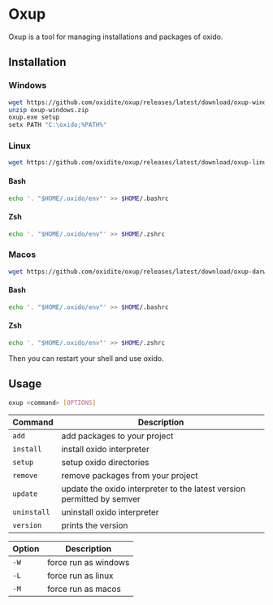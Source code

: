 # Oxup

Oxup is a tool for managing installations and packages of oxido.

## Installation

### Windows

```sh
wget https://github.com/oxidite/oxup/releases/latest/download/oxup-windows.zip
unzip oxup-windows.zip
oxup.exe setup
setx PATH "C:\oxido;%PATH%"
```

### Linux

```bash
wget https://github.com/oxidite/oxup/releases/latest/download/oxup-linux.tar.gz && tar -xf oxup-linux.tar.gz && ./oxup setup && rm -rf oxup-linux.tar.gz
```
#### Bash
```bash
echo '. "$HOME/.oxido/env"' >> $HOME/.bashrc
```

#### Zsh
```zsh
echo '. "$HOME/.oxido/env"' >> $HOME/.zshrc
```

### Macos

```bash
wget https://github.com/oxidite/oxup/releases/latest/download/oxup-darwin.zip && unzip oxup-darwin.zip && ./oxup setup && rm -rf oxup-darwin.zip
```
#### Bash
```bash
echo '. "$HOME/.oxido/env"' >> $HOME/.bashrc
```

#### Zsh
```zsh
echo '. "$HOME/.oxido/env"' >> $HOME/.zshrc
```

Then you can restart your shell and use oxido.

## Usage

```bash
oxup <command> [OPTIONS]
```

| Command     | Description                                                            |
| ---         | ---                                                                    |
| `add`       | add packages to your project                                           |
| `install`   | install oxido interpreter                                              |
| `setup`     | setup oxido directories                                                |
| `remove`    | remove packages from your project                                      |
| `update`    | update the oxido interpreter to the latest version permitted by semver |
| `uninstall` | uninstall oxido interpreter                                            |
| `version`   | prints the version                                                     |

| Option | Description          |
| ---    | ---                  |
| `-W`   | force run as windows |
| `-L`   | force run as linux   |
| `-M`   | force run as macos   |
